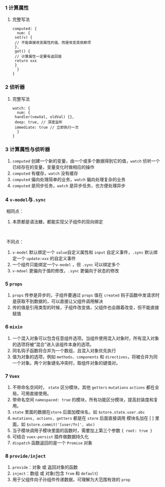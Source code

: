 ### 1 计算属性

1. 完整写法

   ```vue
   computed: {
     num: {
   	set(v) {
   	// 不能直接改变属性的值，而是改变其依赖项
   	},
   	get() {
   	// 计算属性一定要有返回值
   	return xxx
   	}
     }
   }
   ```



### 2 侦听器

1. 完整写法

   ```vue
   watch: {
     num: {
   	handler(newVal, oldVal) {},
   	deep: true, // 深度监听
   	immediate: true // 立即执行一次
     }
   }
   ```



### 3 计算属性与侦听器

1. `computed` 创建一个新的变量，由一个或多个数据得到它的值，`watch` 侦听一个已经存在的变量，变量变化时做相应的操作
2. `computed` 有缓存，`watch` 没有缓存
3. `computed` 偏向处理简单的业务，`watch` 偏向处理复杂的业务
4. `computed` 是同步任务，`watch` 是异步任务，也方便处理异步



### 4 `v-model`与`.sync`

​	相同点：

1. 本质都是语法糖，都能实现父子组件的双向绑定

​	

​	不同点：

1. `v-model` 默认绑定一个 `value`自定义属性和 `input` 自定义事件，`.sync` 默认绑定一个 `update:xxx` 的自定义事件
2. 一个组件只能绑定一个`v-model` ，但 `.sync` 可以绑定多个
3. `v-mdoel` 更偏向于值的修改，`.sync` 更偏向于状态的修改



### 5 `props`

1. `props` 传参是异步的，子组件要通过 `props` 值在 `created` 钩子函数中发请求时是获取不到数据的，可以直接让父组件调用解决
2. 传的值是引用类型的时候，子组件改变值，父组件也会跟着改变，但不能直接赋值



### 6 `mixin`

1. 一个混入对象可以包含任意组件选项。当组件使用混入对象时，所有混入对象的选项将被“混合”进入该组件本身的选项。
2. 同名钩子函数将合并为一个数组，且混入对象优先执行
3. 值为对象的选项，例如 `methods`、`components` 和 `directives`，将被合并为同一个对象。两个对象键名冲突时，取组件对象的键值对。



### 7 `Vuex`

1. 不带命名空间时， `state` 区分模块，其他 `getters` `mutations` `actions` 都在全局，可用直接使用。
2. 带命名空间 `namespaced: true` 的模块，所有功能区分模块，提高封装度和复用。
3. `state` 里面的数据在`store` 后面加模块名，如 `$store.state.user.abc` 
4. `mutations, actions, getters`  都是在 `store` 后面直接调用 模块名加在 [ ] 里面，如 `$store.commit('[user/fn]', abc)`
5. 当子模块调用子模块里面的函数时，需要加上第三个参数 `{ root: true }`
6. 可结合 `vuex-persist` 插件做数据持久化
6. `dispatch` 函数返回的是一个 `Promise` 对象



### 8 `provide/inject`

1. `provide`：对象 或 返回对象的函数
2. `inject`：数组 或 对象(包含 `from` 和 `default`)
3. 用于父组件向子孙组件传递数据，可理解为大范围有效的 `prop`



